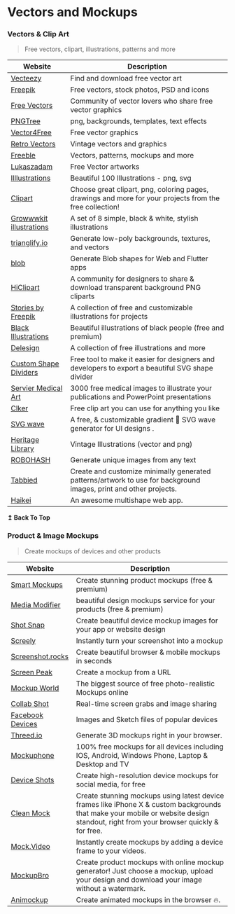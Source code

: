 # Vectors and Mockups

### Vectors & Clip Art

> Free vectors, clipart, illustrations, patterns and more

| Website                                                                                 | Description                                                                                                       |
| --------------------------------------------------------------------------------------- | ----------------------------------------------------------------------------------------------------------------- |
| [Vecteezy](https://www.vecteezy.com)                                                    | Find and download free vector art                                                                                 |
| [Freepik](https://www.freepik.com)                                                      | Free vectors, stock photos, PSD and icons                                                                         |
| [Free Vectors](https://www.freevectors.net)                                             | Community of vector lovers who share free vector graphics                                                         |
| [PNGTree](https://pngtree.com/free-vectors)                                             | png, backgrounds, templates, text effects                                                                         |
| [Vector4Free](https://www.vector4free.com)                                              | Free vector graphics                                                                                              |
| [Retro Vectors](http://retrovectors.com)                                                | Vintage vectors and graphics                                                                                      |
| [Freeble](http://freebbble.com)                                                         | Vectors, patterns, mockups and more                                                                               |
| [Lukaszadam](https://lukaszadam.com)                                                    | Free Vector artworks                                                                                              |
| [Illlustrations](https://illlustrations.co)                                             | Beautiful 100 Illustrations - png, svg                                                                            |
| [Clipart](https://www.clipart.email)                                                    | Choose great clipart, png, coloring pages, drawings and more for your projects from the free collection!          |
| [Growwwkit illustrations](https://growwwkit.com/illustrations/phonies)                  | A set of 8 simple, black & white, stylish illustrations                                                           |
| [trianglify.io](https://trianglify.io)                                                  | Generate low-poly backgrounds, textures, and vectors                                                              |
| [blob](https://blobs.app)                                                               | Generate Blob shapes for Web and Flutter apps                                                                     |
| [HiClipart](https://www.hiclipart.com)                                                  | A community for designers to share & download transparent background PNG cliparts                                 |
| [Stories by Freepik](https://stories.freepik.com)                                       | A collection of free and customizable illustrations for projects                                                  |
| [Black Illustrations](https://www.blackillustrations.com)                               | Beautiful illustrations of black people (free and premium)                                                        |
| [Delesign](https://delesign.com/free-designs/graphics)                                  | A collection of free illustrations and more                                                                       |
| [Custom Shape Dividers](https://www.shapedivider.app)                                   | Free tool to make it easier for designers and developers to export a beautiful SVG shape divider                  |
| [Servier Medical Art](https://smart.servier.com)                                        | 3000 free medical images to illustrate your publications and PowerPoint presentations                             |
| [Clker](http://www.clker.com)                                                           | Free clip art you can use for anything you like                                                                   |
| [SVG wave](https://svgwave.in)                                                          | A free, & customizable gradient 🌈 SVG wave generator for UI designs .                                            |
| [Heritage Library](https://www.heritagetype.com/collections/free-vintage-illustrations) | Vintage Illustrations (vector and png)                                                                            |
| [ROBOHASH](https://robohash.org)                                                        | Generate unique images from any text                                                                              |
| [Tabbied](https://tabbied.com)                                                          | Create and customize minimally generated patterns/artwork to use for background images, print and other projects. |
| [Haikei](https://app.haikei.app)                                                        | An awesome multishape web app.                                                                                    |

**↥ Back To Top**

### Product & Image Mockups

> Create mockups of devices and other products

| Website                                             | Description                                                                                                                                                                         |
| --------------------------------------------------- | ----------------------------------------------------------------------------------------------------------------------------------------------------------------------------------- |
| [Smart Mockups](https://smartmockups.com)           | Create stunning product mockups (free & premium)                                                                                                                                    |
| [Media Modifier](https://mediamodifier.com)         | beautiful design mockups service for your products (free & premium)                                                                                                                 |
| [Shot Snap](https://shotsnapp.com)                  | Create beautiful device mockup images for your app or website design                                                                                                                |
| [Screely](https://www.screely.com)                  | Instantly turn your screenshot into a mockup                                                                                                                                        |
| [Screenshot.rocks](https://screenshot.rocks)        | Create beautiful browser & mobile mockups in seconds                                                                                                                                |
| [Screen Peak](https://screenpeek.io)                | Create a mockup from a URL                                                                                                                                                          |
| [Mockup World](https://www.mockupworld.co)          | The biggest source of free photo-realistic Mockups online                                                                                                                           |
| [Collab Shot](https://www.collabshot.com)           | Real-time screen grabs and image sharing                                                                                                                                            |
| [Facebook Devices](https://facebook.design/devices) | Images and Sketch files of popular devices                                                                                                                                          |
| [Threed.io](https://threed.io)                      | Generate 3D mockups right in your browser.                                                                                                                                          |
| [Mockuphone](https://mockuphone.com)                | 100% free mockups for all devices including IOS, Android, Windows Phone, Laptop & Desktop and TV                                                                                    |
| [Device Shots](https://deviceshots.com)             | Create high-resolution device mockups for social media, for free                                                                                                                    |
| [Clean Mock](https://cleanmock.com)                 | Create stunning mockups using latest device frames like iPhone X & custom backgrounds that make your mobile or website design standout, right from your browser quickly & for free. |
| [Mock.Video](https://www.mock.video)                | Instantly create mockups by adding a device frame to your videos.                                                                                                                   |
| [MockupBro](https://mockupbro.com)                  | Create product mockups with online mockup generator! Just choose a mockup, upload your design and download your image without a watermark.                                          |
| [Animockup](https://animockup.com)                  | Create animated mockups in the browser 🔥.                                                                                                                                          |
